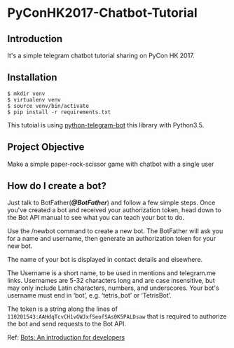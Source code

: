 # PyConHK2017-Chatbot-Tutorial

## Introduction

It's a simple telegram chatbot tutorial sharing on PyCon HK 2017. 

## Installation

```
$ mkdir venv
$ virtualenv venv
$ source venv/bin/activate
$ pip install -r requirements.txt
```

This tutoial is using [python-telegram-bot](https://github.com/python-telegram-bot/python-telegram-bot) this library with Python3.5.


## Project Objective
Make a simple paper-rock-scissor game with chatbot with a single user

## How do I create a bot?

Just talk to BotFather(***@BotFather***) and follow a few simple steps. Once you've created a bot and received your authorization token, head down to the Bot API manual to see what you can teach your bot to do.

Use the /newbot command to create a new bot. The BotFather will ask you for a name and username, then generate an authorization token for your new bot.

The name of your bot is displayed in contact details and elsewhere.

The Username is a short name, to be used in mentions and telegram.me links. Usernames are 5-32 characters long and are case insensitive, but may only include Latin characters, numbers, and underscores. Your bot's username must end in ‘bot’, e.g. ‘tetris_bot’ or ‘TetrisBot’.

The token is a string along the lines of `110201543:AAHdqTcvCH1vGWJxfSeofSAs0K5PALDsaw` that is required to authorize the bot and send requests to the Bot API.

Ref: [Bots: An introduction for developers](https://core.telegram.org/bots)

